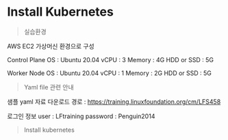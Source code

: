 
# Install  Kubernetes

> 실습환경

AWS EC2 가상머신 환경으로 구성

Control Plane
  OS : Ubuntu 20.04
  vCPU : 3
  Memory : 4G
  HDD or SSD : 5G

Worker Node
  OS : Ubuntu 20.04
  vCPU : 1
  Memory : 2G
  HDD or SSD : 5G

> Yaml file 관련 안내

샘플 yaml 자료 다운로드 경로 : https://training.linuxfoundation.org/cm/LFS458

로그인 정보
user : LFtraining
password : Penguin2014

> Install kubernetes
